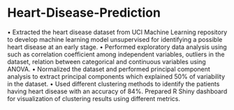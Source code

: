 # Heart-Disease-Prediction
•	Extracted the heart disease dataset from UCI Machine Learning repository to develop machine learning model unsupervised for identifying a possible heart disease at an early stage. 
•	Performed exploratory data analysis using such as correlation coefficient among independent variables, outliers in the dataset, relation between categorical and continuous variables using ANOVA.
•	Normalized the dataset and performed principal component analysis to extract principal components which explained 50% of variability in the dataset.
•	Used different clustering methods to identify the patients having heart disease with an accuracy of 84%. Prepared R Shiny dashboard for visualization of clustering results using different metrics.
